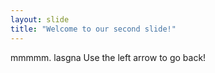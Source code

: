 ```yaml
---
layout: slide
title: "Welcome to our second slide!"
---
```

mmmmm. lasgna
Use the left arrow to go back!
